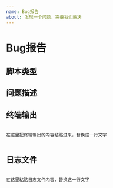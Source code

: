 ```yaml
---
name: Bug报告
about: 发现一个问题，需要我们解决
---
```


# Bug报告

## 脚本类型

[^_^]:使用的是原版还是GUI版本  

## 问题描述

[^_^]:遇到了什么问题

## 终端输出  

```shell

在这里把终端输出的内容粘贴过来，替换这一行文字


```

## 日志文件

```text

在这里粘贴日志文件内容，替换这一行文字


```
